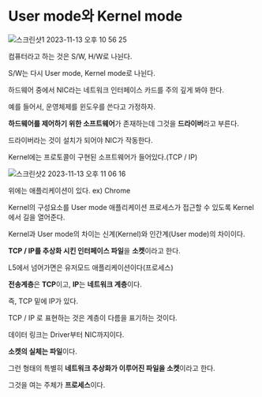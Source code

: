 # **User mode와 Kernel mode**

![스크린샷1 2023-11-13 오후 10 56 25](https://github.com/Heo-y-y/development-blog/assets/112863029/8f24394c-15f7-4cda-b6bf-29dec8c01405)

컴퓨터라고 하는 것은 S/W, H/W로 나뉜다.

S/W는 다시 User mode, Kernel mode로 나뉜다.

하드웨어 중에서 NIC라는 네트워크 인터페이스 카드를 주의 깊게 봐야 한다.

예를 들어서, 운영체제를 윈도우를 쓴다고 가정하자.

**하드웨어를 제어하기 위한 소프트웨어**가 존재하는데 그것을 **드라이버**라고 부른다.

드라이버라는 것이 설치가 되어야 NIC가 작동한다.

Kernel에는 프로토콜이 구현된 소프트웨어가 들어있다.(TCP / IP)

![스크린샷2 2023-11-13 오후 11 06 16](https://github.com/Heo-y-y/development-blog/assets/112863029/20b48d49-8bbd-467e-b968-2ba6367ed11f)

위에는 애플리케이션이 있다. ex) Chrome

Kernel의 구성요소를 User mode 애플리케이션 프로세스가 접근할 수 있도록 Kernel에서 길을 열어준다.

Kernel과 User mode의 차이는 신계(Kernel)와 인간계(User mode)의 차이이다.

**TCP / IP를 추상화 시킨 인터페이스 파일**을 **소켓**이라고 한다.

L5에서 넘어가면은 유저모드 애플리케이션이다(프로세스)

**전송계층**은 **TCP**이고, **IP**는 **네트워크 계층**이다.

즉, TCP 밑에 IP가 있다.

TCP / IP 로 표현하는 것은 계층이 다름을 표기하는 것이다.

데이터 링크는 Driver부터 NIC까지이다.

**소켓의 실체는 파일**이다.

그런 형태의 특별히 **네트워크 추상화가 이루어진 파일을 소켓**이라고 한다.

그것을 여는 주체가 **프로세스**이다.
